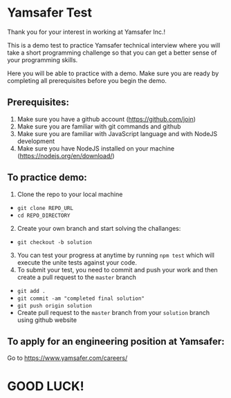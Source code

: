 # Yamsafer Test
Thank you for your interest in working at Yamsafer Inc.!

This is a demo test to practice Yamsafer technical interview where you will take a short programming challenge so that you can get a better sense of your programming skills.

Here you will be able to practice with a demo. Make sure you are ready by completing all prerequisites before you begin the demo.

## Prerequisites:
1. Make sure you have a github account (https://github.com/join)
2. Make sure you are familiar with git commands and github
3. Make sure you are familiar with JavaScript language and with NodeJS development
4. Make sure you have NodeJS installed on your machine (https://nodejs.org/en/download/)


## To practice demo:
1. Clone the repo to your local machine
- `git clone REPO_URL`
- `cd REPO_DIRECTORY`
2. Create your own branch and start solving the challanges:
- `git checkout -b solution`
3. You can test your progress at anytime by running `npm test` which will execute the unite tests against your code.
4. To submit your test, you need to commit and push your work and then create a pull request to the `master` branch
- `git add .`
- `git commit -am "completed final solution"`
- `git push origin solution`
- Create pull request to the `master` branch from your `solution` branch using github website

## To apply for an engineering position at Yamsafer:
Go to https://www.yamsafer.com/careers/

# GOOD LUCK!

